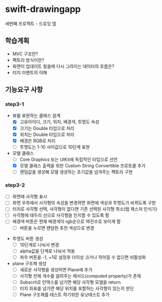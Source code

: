 # swift-drawingapp
세번째 프로젝트 - 드로잉 앱
## 학습계획
- MVC 구조란?
- 팩토리 방식이란?
- 화면이 업데이트 됬을때 다시 그려지는 데이터의 흐름은?
- 터치 이벤트의 이해

## 기능요구 사항
### step3-1
- 뷰를 표현하는 클래스 설계
    - [x] 고유아이디, 크기, 위치, 배경색, 투명도 속성
    - [x] 크기는 Double 타입으로 처리
    - [x] 위치는 Double 타입으로 처리
    - [x] 배경은 RGB로 처리
    - [ ] 투명도는 1-10 사이값으로 10단계 표현
- 모텔 클래스
    - [ ] Core Graphics 또는 UIKit에 독립적인 타입으로 선언
    - [x] 모델 클래스 출력을 위한 Custom String Convertible 프로토콜 추가
    - [ ] 랜덤값을 생성해 모델 생성하는 초기값을 넘겨주는 팩토리 구현

### step3-2
- [ ] 화면에 사각형 표시
- [ ] 화면 우측에서 사각형의 속성을 변경하면 화면에 색상과 투명도가 바뀌도록 구현
- [ ] 터치로 사각형 선택, 사각형이 없다면 기존 선택된 사각형 취소(탭 제스처 인식기)
- [ ] 사각형에 테두리 선으로 사각형을 인지할 수 있도록 함
- [ ] 배경색 버튼은 현재 배경색이 rgb순으로 16진수로 보이게 함
    - [ ] 버튼을 누르면 랜덤한 추천 색상으로 변경
- 투명도 버튼 생성
    - [ ] 10단계로 나눠서 변경
    - [ ] alpha값을 단계로 나눠서 적용
    - [ ] 좌우 버튼을 -1, +1로 설정후 더이상 크거나 작아질 수 없으면 비활성화
- plane 구조체 생성
    - [ ] 새로운 사각형을 생성하면 Plane에 추가
    - [ ] 사각형 전체 개수를 알려주는 메서드(computed property)가 존재
    - [ ] Subscrit로 인덱스를 넘기면 해당 사각형 모델을 return
    - [ ] 터치 좌표를 넘기면 해당 위치를 포함하는 사각형이 있는지 판단
    - [ ] Plane 구조체를 테스트 하기위한 유닛테스트 추가

